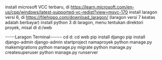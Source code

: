 install microsoft VCC terbaru, di https://learn.microsoft.com/en-us/cpp/windows/latest-supported-vc-redist?view=msvc-170
install laragon versi 6, di https://filehippo.com/download_laragon/   (laragon versi 7 keatas adalah berbayar)
install python 3 di laragon, menu 
tentukan direktori proyek, misal di d:/web

-----Laragon Terminal------
cd d:
cd web
pip install django
pip install django-admin
django-admin startproject namaproyek
python manage.py makemigrations
python manage.py migrate
python manage.py createsuperuser
python manage.py runserver
